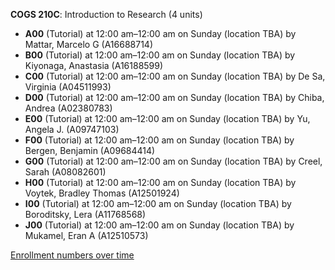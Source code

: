 **COGS 210C**: Introduction to Research (4 units)

- **A00** (Tutorial) at 12:00 am–12:00 am on Sunday (location TBA) by Mattar, Marcelo G (A16688714)
- **B00** (Tutorial) at 12:00 am–12:00 am on Sunday (location TBA) by Kiyonaga, Anastasia (A16188599)
- **C00** (Tutorial) at 12:00 am–12:00 am on Sunday (location TBA) by De Sa, Virginia (A04511993)
- **D00** (Tutorial) at 12:00 am–12:00 am on Sunday (location TBA) by Chiba, Andrea (A02380783)
- **E00** (Tutorial) at 12:00 am–12:00 am on Sunday (location TBA) by Yu, Angela J. (A09747103)
- **F00** (Tutorial) at 12:00 am–12:00 am on Sunday (location TBA) by Bergen, Benjamin (A09684414)
- **G00** (Tutorial) at 12:00 am–12:00 am on Sunday (location TBA) by Creel, Sarah (A08082601)
- **H00** (Tutorial) at 12:00 am–12:00 am on Sunday (location TBA) by Voytek, Bradley Thomas (A12501924)
- **I00** (Tutorial) at 12:00 am–12:00 am on Sunday (location TBA) by Boroditsky, Lera (A11768568)
- **J00** (Tutorial) at 12:00 am–12:00 am on Sunday (location TBA) by Mukamel, Eran A (A12510573)

[Enrollment numbers over time](./COGS210C.tsv)
